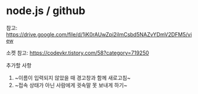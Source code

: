 # node.js / github
참고: https://drive.google.com/file/d/1jK0rAUwZpi2ilmCsbd5NAZvYDmV2DFM5/view

소켓 참고: https://codevkr.tistory.com/58?category=719250

추가할 사항
1. ~이름이 입력되지 않았을 때 경고창과 함께 새로고침~
2. ~접속 상태가 아닌 사람에게 귓속말 못 보내게 하기~


